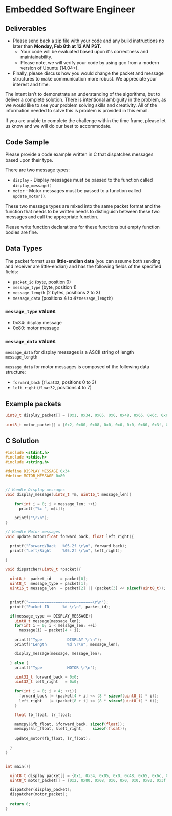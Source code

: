 # Embedded Software Engineer

## Deliverables

- Please send back a zip file with your code and any build instructions no later than **Monday, Feb 8th at 12 AM PST**. 
	- Your code will be evaluated based upon it's correctness and maintainability. 
	- Please note, we will verify your code by using gcc from a modern version of Ubuntu (14.04+). 
- Finally, please discuss how you would change the packet and message structures to make communication more robust. We appreciate your interest and time.


The intent isn’t to demonstrate an understanding of the algorithms, but to deliver a complete solution. There is intentional ambiguity in the problem, as we would like to see your problem solving skills and creativity. All of the information needed to solve this is problem is provided in this email.

If you are unable to complete the challenge within the time frame, please let us know and we will do our best to accommodate. 

## Code Sample

Please provide a code example written in C that dispatches messages based upon their type. 

There are two message types:

- `display` - Display messages must be passed to the function called `display_message()`
- `motor` - Motor messages must be passed to a function called `update_motor()`. 

These two message types are mixed into the same packet format and the function that needs to be written needs to distinguish between these two messages and call the appropriate function. 

Please write function declarations for these functions but empty function bodies are fine.

## Data Types

The packet format uses **little-endian data** (you can assume both sending and receiver are little-endian) and has the following fields of the specified fields:

- `packet_id` (byte, position 0)
- `message_type` (byte, position 1)
- `message_length` (2 bytes, positions 2 to 3)
- `message_data` (positions 4 to 4+`message_length`)

### `message_type` values

- 0x34: display message
- 0x80: motor message

### `message_data` values

`message_data` for display messages is a ASCII string of length `message_length`

`message_data` for motor messages is composed of the following data structure:

- `forward_back` (`float32`, positions 0 to 3)
- `left_right` (`float32`, positions 4 to 7)


## Example packets 

````cpp
uint8_t display_packet[] = {0x1, 0x34, 0x05, 0x0, 0x48, 0x65, 0x6c, 0x6c, 0x6f};

uint8_t motor_packet[] = {0x2, 0x80, 0x08, 0x0, 0x0, 0x0, 0x80, 0x3f, 0x0, 0x0, 0x0, 0xbf};
````

## C Solution

````c
#include <stdint.h>
#include <stdio.h>
#include <string.h>

#define DISPLAY_MESSAGE 0x34
#define MOTOR_MESSAGE 0x80


// Handle Display messages
void display_message(uint8_t *m, uint16_t message_len){

    for(int i = 0; i < message_len; ++i)
      printf("%c ", m[i]);

    printf("\r\n");
}

// Handle Motor messages
void update_motor(float forward_back, float left_right){

  printf("Forward/Back   %05.2f \r\n", forward_back);
  printf("Left/Right     %05.2f \r\n", left_right);

}

void dispatcher(uint8_t *packet){
  
  uint8_t  packet_id    = packet[0];
  uint8_t  message_type = packet[1];
  uint16_t message_len  = packet[2] || (packet[3] << sizeof(uint8_t));


  printf("============================\r\n");
  printf("Packet ID      %d \r\n", packet_id);

  if(message_type == DISPLAY_MESSAGE){
    uint8_t message[message_len];
    for(int i = 0; i < message_len; ++i)
      message[i] = packet[4 + i];

    printf("Type           DISPLAY \r\n");
    printf("Length         %d \r\n", message_len);

    display_message(message, message_len);

  } else {
    printf("Type           MOTOR \r\n");

    uint32_t forward_back = 0x0;
    uint32_t left_right   = 0x0;
    
    for(int i = 0; i < 4; ++i){
      forward_back |= (packet[4 + i] << (8 * sizeof(uint8_t) * i));
      left_right   |= (packet[8 + i] << (8 * sizeof(uint8_t) * i));
    }

    float fb_float, lr_float;

    memcpy(&fb_float, &forward_back, sizeof(float));
    memcpy(&lr_float, &left_right,    sizeof(float));
    
    update_motor(fb_float, lr_float); 
    
  }
}


int main(){

  uint8_t display_packet[] = {0x1, 0x34, 0x05, 0x0, 0x48, 0x65, 0x6c, 0x6c, 0x6f};
  uint8_t motor_packet[] = {0x2, 0x80, 0x08, 0x0, 0x0, 0x0, 0x80, 0x3f, 0x0, 0x0, 0x0, 0xbf};

  dispatcher(display_packet);
  dispatcher(motor_packet);
  
  return 0;
}

````
